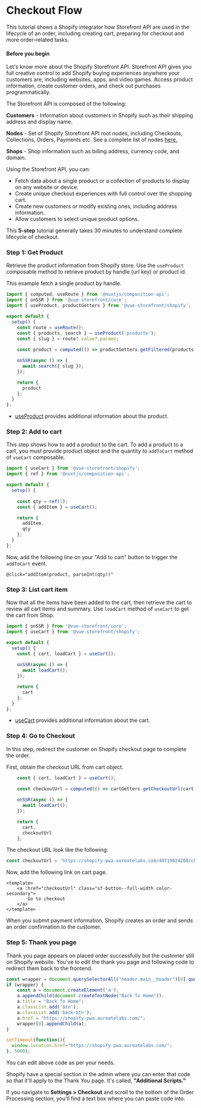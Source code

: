 # Checkout Flow
This tutorial shows a Shopify integrator how Storefront API are used in the lifecycle of an order, including creating
 cart, preparing for checkout and more order-related tasks. 

#### Before you begin
Let's know more about the Shopify Storefront API. Storefront API gives you full creative control to add Shopify 
buying experiences anywhere your customers are, including websites, apps, and video games. Access product 
information, create customer orders, and check out purchases programmatically. 

The Storefront API is composed of the following:

**Customers** - Information about customers in Shopify such as their shipping address and display name.

**Nodes** - Set of Shopify Storefront API root nodes, including Checkouts, Collections, Orders, Payments etc. See a 
complete list of nodes [here.](https://shopify.dev/docs/storefront-api/reference/object)

**Shops** - Shop information such as billing address, currency code, and domain.

Using the Storefront API, you can:

* Fetch data about a single product or a collection of products to display on any website or device.
* Create unique checkout experiences with full control over the shopping cart.
* Create new customers or modify existing ones, including address information.
* Allow customers to select unique product options.

This **5-step** tutorial generally takes 30 minutes to understand complete lifecycle of checkout.

### Step 1: Get Product
Retrieve the product information from Shopify store. Use the `useProduct` composable method to retrieve product by 
handle (url key) or product id.

This example fetch a single product by handle.
```typescript
import { computed, useRoute } from '@nuxtjs/composition-api';
import { onSSR } from '@vue-storefront/core';
import { useProduct, productGetters } from '@vue-storefront/shopify';

export default {
  setup() {
    const route = useRoute();
    const { products, search } = useProduct('products');
    const { slug } = route?.value?.params;
    
    const product = computed(() => productGetters.getFiltered(products.value));

    onSSR(async () => {
      await search({ slug });
    });

    return {
      product
    };
  }
};
```

* [useProduct](/shopify/use-product) provides additional information about the product.

### Step 2: Add to cart
This step shows how to add a product to the cart. To add a product to a cart, you must provide product object and the
 quantity to `addToCart` method of `useCart` composable.

```typescript
import { useCart } from '@vue-storefront/shopify';
import { ref } from '@nuxtjs/composition-api';

export default {
  setup() {
    
    const qty = ref(1);
    const { addItem } = useCart();

    return {
      addItem,
      qty
    };
  }
};
```
Now, add the following line on your "Add to cart" button to trigger the `addToCart` event.

```
@click="addItem(product, parseInt(qty))"
```

### Step 3: List cart item
Now that all the items have been added to the cart, then retrieve the cart to review all cart items and summary.
Use `loadCart` method of `useCart` to get the cart from Shop.

```javascript
import { onSSR } from '@vue-storefront/core';
import { useCart } from '@vue-storefront/shopify';

export default {
  setup() {
    const { cart, loadCart } = useCart();
    
    onSSR(async () => {
      await loadCart();
    });

    return {
      cart
    };
  }
};
```

* [useCart](/shopify/use-cart) provides additional information about the cart.

### Step 4: Go to Checkout
In this step, redirect the customer on Shopify checkout page to complete the order. 

First, obtain the checkout URL from cart object.

```javascript
    const { cart, loadCart } = useCart();
    
    const checkoutUrl = computed(() => cartGetters.getCheckoutUrl(cart.value));

    onSSR(async () => {
      await loadCart();
    });

    return {
      cart,
      checkoutUrl
    };
```

The checkout URL look like the following:
```javascript
const checkoutUrl = 'https://shopify-pwa.aureatelabs.com/40719024288/checkouts/9882505fd32f9432c5b72e213ed0d7b8';
```

Now, add the following link on cart page.

```Vue
<template>
    <a :href="checkoutUrl" class="sf-button--full-width color-secondary">
        Go to checkout
    </a>
</template>
```

When you submit payment information, Shopify creates an order and sends an order confirmation to the customer.

### Step 5: Thank you page
Thank you page appears on placed order successfully but the customer still on Shopify website.
You've to edit the thank you page and following code to redirect them back to the frontend.
```javascript
const wrapper = document.querySelectorAll("header.main__header")[0].querySelectorAll(".logo");
if (wrapper) {
	const a = document.createElement('a');
	a.appendChild(document.createTextNode("Back To Home"));  
	a.title = "Back To Home";  
	a.classList.add('btn');
	a.classList.add('back-btn');
	a.href = "https://shopify-pwa.aureatelabs.com/"; 
	wrapper[0].appendChild(a);	
}

setTimeout(function(){
  window.location.href="https://shopify-pwa.aureatelabs.com/";
}, 5000);
```
You can edit above code as per your needs.

Shopify have a special section in the admin where you can enter that code so that it'll apply to the Thank You page. 
It's called, **"Additional Scripts."**

If you navigate to **Settings > Checkout** and scroll to the bottom of the Order Processing section, you'll find a 
text box where you can paste code into. 
